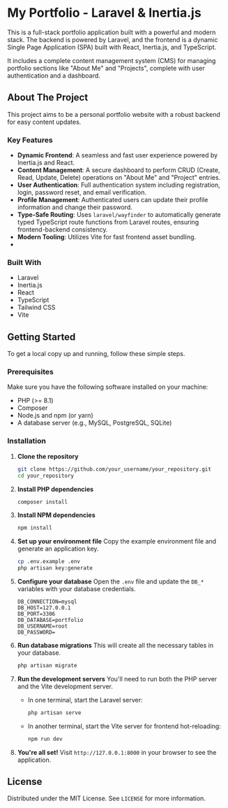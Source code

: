 # My Portfolio - Laravel & Inertia.js

This is a full-stack portfolio application built with a powerful and modern stack. The backend is powered by Laravel, and the frontend is a dynamic Single Page Application (SPA) built with React, Inertia.js, and TypeScript.

It includes a complete content management system (CMS) for managing portfolio sections like "About Me" and "Projects", complete with user authentication and a dashboard.

## About The Project

This project aims to be a personal portfolio website with a robust backend for easy content updates.

### Key Features

*   **Dynamic Frontend**: A seamless and fast user experience powered by Inertia.js and React.
*   **Content Management**: A secure dashboard to perform CRUD (Create, Read, Update, Delete) operations on "About Me" and "Project" entries.
*   **User Authentication**: Full authentication system including registration, login, password reset, and email verification.
*   **Profile Management**: Authenticated users can update their profile information and change their password.
*   **Type-Safe Routing**: Uses `laravel/wayfinder` to automatically generate typed TypeScript route functions from Laravel routes, ensuring frontend-backend consistency.
*   **Modern Tooling**: Utilizes Vite for fast frontend asset bundling.
*
### Built With

*   Laravel
*   Inertia.js
*   React
*   TypeScript
*   Tailwind CSS
*   Vite

## Getting Started

To get a local copy up and running, follow these simple steps.

### Prerequisites

Make sure you have the following software installed on your machine:
*   PHP (>= 8.1)
*   Composer
*   Node.js and npm (or yarn)
*   A database server (e.g., MySQL, PostgreSQL, SQLite)

### Installation

1.  **Clone the repository**
    ```sh
    git clone https://github.com/your_username/your_repository.git
    cd your_repository
    ```

2.  **Install PHP dependencies**
    ```sh
    composer install
    ```

3.  **Install NPM dependencies**
    ```sh
    npm install
    ```

4.  **Set up your environment file**
    Copy the example environment file and generate an application key.
    ```sh
    cp .env.example .env
    php artisan key:generate
    ```

5.  **Configure your database**
    Open the `.env` file and update the `DB_*` variables with your database credentials.
    ```env
    DB_CONNECTION=mysql
    DB_HOST=127.0.0.1
    DB_PORT=3306
    DB_DATABASE=portfolio
    DB_USERNAME=root
    DB_PASSWORD=
    ```

6.  **Run database migrations**
    This will create all the necessary tables in your database.
    ```sh
    php artisan migrate
    ```

7.  **Run the development servers**
    You'll need to run both the PHP server and the Vite development server.

    *   In one terminal, start the Laravel server:
        ```sh
        php artisan serve
        ```

    *   In another terminal, start the Vite server for frontend hot-reloading:
        ```sh
        npm run dev
        ```

8.  **You're all set!**
    Visit `http://127.0.0.1:8000` in your browser to see the application.

## License

Distributed under the MIT License. See `LICENSE` for more information.


